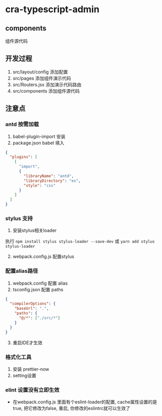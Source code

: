 # cra-typescript-admin

## components

组件源代码

## 开发过程

1. src/layout/config 添加配置
2. src/pages 添加组件演示代码
3. src/Routers.jsx 添加演示代码路由
4. src/components 添加组件源代码

## 注意点

### antd 按需加载

1. babel-plugin-import 安装
2. package.json babel 填入
```json
{
  "plugins": [
    [
      "import",
      {
        "libraryName": "antd",
        "libraryDirectory": "es",
        "style": "css"
      }
    ]
  ]
}
```

### stylus 支持

1. 安装stylus相关loader

执行 `npm install stylus stylus-loader --save-dev` 或 `yarn add stylus stylus-loader`

2. webpack.config.js 配置stylus


### 配置alias路径

1. webpack.config 配置 alias
2. tsconfig.json 配置 paths
  ```json
  {
    "compilerOptions": {
      "baseUrl": ".",
      "paths": {
        "@/*": ["./src/*"]
      }
    }
  }
  ```
3. 重启IDE才生效

### 格式化工具

1. 安装 prettier-now
2. setting设置

### elint 设置没有立即生效

- 在webpack.config.js 里面有个eslint-loader的配置, cache属性设置的是 true, 把它修改为false, 重启, 你修改的eslintrc就可以生效了